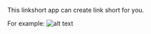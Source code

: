 This linkshort app can create link short for you.

For example: 
![alt text](https://github.com/rongmic/shortlink/images/shortlink_demo.png "Shortlink Demo")
